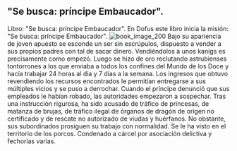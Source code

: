 ## "Se busca: príncipe Embaucador".
Libro: "Se busca: príncipe Embaucador".
En Dofus este libro inicia la misión: "Se busca: príncipe Embaucador".
![book_image_200](https://media.discordapp.net/attachments/1105643336989159555/1105647929043210281/200.jpg)
Bajo su apariencia de joven apuesto se esconde un ser sin escrúpulos, dispuesto a vender a sus propios padres con tal de sacar dinero. Vendiéndolos a unos kanigs es precisamente como empezó.
Luego se hizo de oro reclutando astrubienses tontorrones a los que enviaba a todos los confines del Mundo de los Doce y hacía trabajar 24 horas al día y 7 días a la semana. Los ingresos que obtuvo revendiendo los recursos encontrados le permitían entregarse a sus múltiples vicios y se puso a derrochar.
Cuando el príncipe denunció que sus empleados le habían robado, las autoridades empezaron a sospechar. Tras una instrucción rigurosa, ha sido acusado de tráfico de princesas, de matanza de brujas, de tráfico ilegal de órganos de dragón de origen no certificado y de rescate no autorizado de viudas y huérfanos. No obstante, sus subordinados prosiguen su trabajo con normalidad.
Se le ha visto en el territorio de los porcos.
Condenado a cárcel por asociación delictiva y fechorías varias.